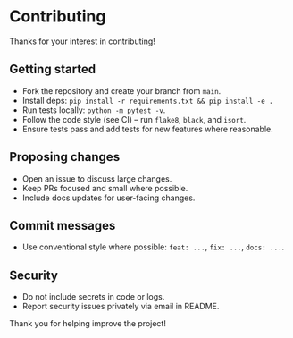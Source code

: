# Contributing

Thanks for your interest in contributing!

## Getting started
- Fork the repository and create your branch from `main`.
- Install deps: `pip install -r requirements.txt && pip install -e .`
- Run tests locally: `python -m pytest -v`.
- Follow the code style (see CI) – run `flake8`, `black`, and `isort`.
- Ensure tests pass and add tests for new features where reasonable.

## Proposing changes
- Open an issue to discuss large changes.
- Keep PRs focused and small where possible.
- Include docs updates for user-facing changes.

## Commit messages
- Use conventional style where possible: `feat: ...`, `fix: ...`, `docs: ...`.

## Security
- Do not include secrets in code or logs.
- Report security issues privately via email in README.

Thank you for helping improve the project!
